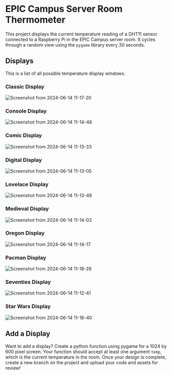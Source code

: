 # EPIC Campus Server Room Thermometer 

This project displays the current temperature reading of  a DHT11 sensor connected to a Raspberry Pi in the EPIC Campus server room. It cycles through a random view using the `pygame` library every 30 seconds. 

## Displays
This is a list of all possible temperature display windows. 

### Classic Display
![Screenshot from 2024-06-14 11-17-20](https://github.com/gormes-EPIC/thermometer/assets/134316348/686a63d6-cde1-40a0-ba2d-776253c3d46d)

### Console Display
![Screenshot from 2024-06-14 11-14-48](https://github.com/gormes-EPIC/thermometer/assets/134316348/328278d9-d688-40f0-9361-fae39eed2d2b)

### Comic Display
![Screenshot from 2024-06-14 11-13-33](https://github.com/gormes-EPIC/thermometer/assets/134316348/c2db5c65-5862-4cc5-88ad-034509aad158)

### Digital Display
![Screenshot from 2024-06-14 11-13-05](https://github.com/gormes-EPIC/thermometer/assets/134316348/2bad9c5e-b872-49dd-9220-9d56e3bb4271)

### Lovelace Display
![Screenshot from 2024-06-14 11-13-48](https://github.com/gormes-EPIC/thermometer/assets/134316348/ecb91b62-82e9-4198-808a-49eeb9a1189e)

### Medieval Display
![Screenshot from 2024-06-14 11-14-02](https://github.com/gormes-EPIC/thermometer/assets/134316348/fe421cb5-377d-4e10-b1b9-cab1dd23abcd)

### Oregon Display
![Screenshot from 2024-06-14 11-14-17](https://github.com/gormes-EPIC/thermometer/assets/134316348/2e853418-451e-441d-8f92-20fe2beaa53b)

### Pacman Display
![Screenshot from 2024-06-14 11-18-28](https://github.com/gormes-EPIC/thermometer/assets/134316348/32511e73-c565-4720-9227-73f83703ee56)

### Seventies Display
![Screenshot from 2024-06-14 11-12-41](https://github.com/gormes-EPIC/thermometer/assets/134316348/38c0c9d7-6559-4e66-88f0-fac33cd66323)

### Star Wars Display
![Screenshot from 2024-06-14 11-16-40](https://github.com/gormes-EPIC/thermometer/assets/134316348/f8be587e-c763-4800-aa51-d8c322dfd093)

## Add a Display

Want to add a display? Create a python function using pygame for a 1024 by 600 pixel screen. Your function should accept at least one argument `temp`, which is the current temperature in the room. Once your design is complete, create a new branch on the project and upload your code and assets for review!
